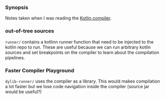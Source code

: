 ### Synopsis

Notes taken when I was reading the [Kotlin
compiler](https://github.com/JetBrains/kotlin/tree/master/compiler).

### out-of-tree sources

`runner/` contains a kotlinn runner function that need to be injected to the
kotlin repo to run. These are useful because we can run arbitrary kotlin
sources and set breakpoints on the compiler to learn about the compilation
pipelines.

### Faster Compiler Playground

`dylib-runner/` uses the compiler as a library. This would makes compilation
a lot faster but we lose code navigation inside the compiler (source jar
would be useful?)

